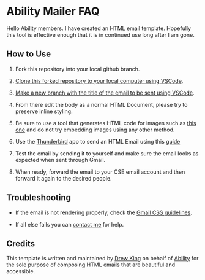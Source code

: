 # Ability Mailer FAQ

Hello Ability members. I have created an HTML email template. Hopefully this tool is effective enough that it is in continued use long after I am gone.

## How to Use

1. Fork this repository into your local github branch.

1. [Clone this forked repository to your local computer using VSCode](https://code.visualstudio.com/docs/sourcecontrol/overview#_cloning-a-repository).

1. [Make a new branch with the title of the email to be sent using VSCode](https://code.visualstudio.com/docs/sourcecontrol/overview#_branches-and-tags).

1. From there edit the body as a normal HTML Document, please try to preserve inline styling.

1. Be sure to use a tool that generates HTML code for images such as [this one](https://html.imageonline.co/) and do not try embedding images using any other method.

1. Use the [Thunderbird](https://www.thunderbird.net/en-US/) app to send an HTML Email using this [guide](https://www.lifewire.com/how-to-send-html-email-3468764)

1. Test the email by sending it to yourself and make sure the email looks as expected when sent through Gmail.

1. When ready, forward the email to your CSE email account and then forward it again to the desired people.

## Troubleshooting

* If the email is not rendering properly, check the [Gmail CSS guidelines](https://developers.google.com/gmail/design/css).

* If all else fails you can [contact me](mailto:andrew.phillip.king@gmail.com) for help.

## Credits

This template is written and maintained by [Drew King](https://www.github.com/andrewpking/) on behalf of [Ability](https://ability.cs.washington.edu/) for the sole purpose of composing HTML emails that are beautiful and accessible.
